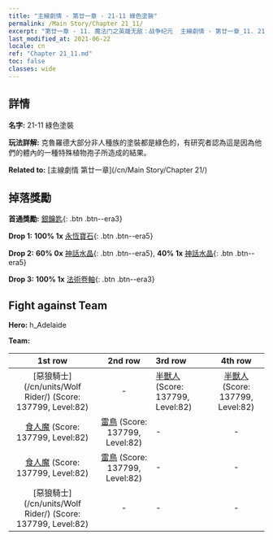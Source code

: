 ```yaml
---
title: "主線劇情 - 第廿一章 - 21-11 綠色塗裝"
permalink: /Main Story/Chapter 21_11/
excerpt: "第廿一章 - 11. 魔法门之英雄无敌：战争纪元  主線劇情 - 第廿一章_11. 21-11 綠色塗裝"
last_modified_at: 2021-06-22
locale: cn
ref: "Chapter 21_11.md"
toc: false
classes: wide
---
```


## 詳情

 **名字:** 21-11 綠色塗裝

 **玩法詳解:** 克魯羅德大部分非人種族的塗裝都是綠色的，有研究者認為這是因為他們的體內的一種特殊植物孢子所造成的結果。

 **Related to:** [主線劇情 第廿一章](/cn/Main Story/Chapter 21/)

## 掉落獎勵

 **首通獎勵:** [銀鑰匙](/cn/Items/con_693/){: .btn .btn--era3}

 **Drop 1:** **100% 1x** [永恆寶石](/cn/Items/mat_72/){: .btn .btn--era5}

 **Drop 2:** **60% 0x** [神話水晶](/cn/Items/mat_66/){: .btn .btn--era5}, **40% 1x** [神話水晶](/cn/Items/mat_66/){: .btn .btn--era5}

 **Drop 3:** **100% 1x** [法術卷軸](/cn/Items/con_694/){: .btn .btn--era3}


## Fight against Team
 **Hero:** h_Adelaide

 **Team:**


  | 1st row | 2nd row | 3rd row | 4th row |
  |:----:|:----:|:----|:----:|
  | [惡狼騎士](/cn/units/Wolf Rider/) (Score: 137799, Level:82)  | - | [半獸人](/cn/units/Orc/) (Score: 137799, Level:82)  | [半獸人](/cn/units/Orc/) (Score: 137799, Level:82)  |
  | [食人魔](/cn/units/Ogre/) (Score: 137799, Level:82)  | [雷鳥](/cn/units/Roc/) (Score: 137799, Level:82)  | - | - |
  | [食人魔](/cn/units/Ogre/) (Score: 137799, Level:82)  | [雷鳥](/cn/units/Roc/) (Score: 137799, Level:82)  | - | - |
  | [惡狼騎士](/cn/units/Wolf Rider/) (Score: 137799, Level:82)  | - | - | - |


